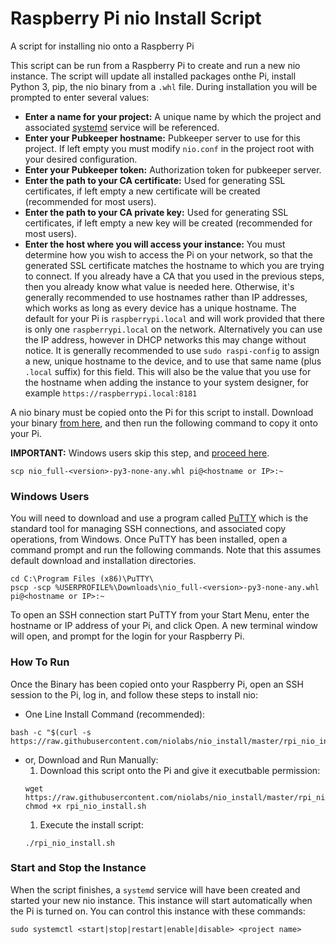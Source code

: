 # Raspberry Pi nio Install Script
A script for installing nio onto a Raspberry Pi

This script can be run from a Raspberry Pi to create and run a new nio instance. The script will update all installed packages onthe Pi, install Python 3, pip, the nio binary from a `.whl` file. During installation you will be prompted to enter several values:

* **Enter a name for your project:** A unique name by which the project and associated [systemd](https://manpages.debian.org/stretch/systemd/systemd.service.5.en.html) service will be referenced.
* **Enter your Pubkeeper hostname:** Pubkeeper server to use for this project. If left empty you must modify `nio.conf` in the project root with your desired configuration.
* **Enter your Pubkeeper token:** Authorization token for pubkeeper server.
* **Enter the path to your CA certificate:** Used for generating SSL certificates, if left empty a new certificate will be created (recommended for most users).
* **Enter the path to your CA private key:** Used for generating SSL certificates, if left empty a new key will be created (recommended for most users).
* **Enter the host where you will access your instance:** You must determine how you wish to access the Pi on your network, so that the generated SSL certificate matches the hostname to which you are trying to connect. If you already have a CA that you used in the previous steps, then you already know what value is needed here. Otherwise, it's generally recommended to use hostnames rather than IP addresses, which works as long as every device has a unique hostname. The default for your Pi is `raspberrypi.local` and will work provided that there is only one `raspberrypi.local` on the network. Alternatively you can use the IP address, however in DHCP networks this may change without notice. It is generally recommended to use `sudo raspi-config` to assign a new, unique hostname to the device, and to use that same name (plus `.local` suffix) for this field. This will also be the value that you use for the hostname when adding the instance to your system designer, for example `https://raspberrypi.local:8181`

A nio binary must be copied onto the Pi for this script to install. Download your binary [from here](https://account.n.io/binaries/download), and then run the following command to copy it onto your Pi.

**IMPORTANT:** Windows users skip this step, and [proceed here](#windows).
```
scp nio_full-<version>-py3-none-any.whl pi@<hostname or IP>:~
```

### <a name="windows"></a>Windows Users
You will need to download and use a program called [PuTTY](https://www.putty.org/) which is the standard tool for managing SSH connections, and associated copy operations, from Windows. Once PuTTY has been installed, open a command prompt and run the following commands. Note that this assumes default download and installation directories.
```
cd C:\Program Files (x86)\PuTTY\
pscp -scp %USERPROFILE%\Downloads\nio_full-<version>-py3-none-any.whl pi@<hostname or IP>:~
```

To open an SSH connection start PuTTY from your Start Menu, enter the hostname or IP address of your Pi, and click Open. A new terminal window will open, and prompt for the login for your Raspberry Pi.

### How To Run
Once the Binary has been copied onto your Raspberry Pi, open an SSH session to the Pi, log in, and follow these steps to install nio:
* One Line Install Command (recommended):
```
bash -c "$(curl -s https://raw.githubusercontent.com/niolabs/nio_install/master/rpi_nio_install.sh)"
```
* or, Download and Run Manually:
  1. Download this script onto the Pi and give it executbable permission:
  ```
  wget https://raw.githubusercontent.com/niolabs/nio_install/master/rpi_nio_install.sh
  chmod +x rpi_nio_install.sh
  ```
  1. Execute the install script:
  ```
  ./rpi_nio_install.sh
  ```

### Start and Stop the Instance
When the script finishes, a `systemd` service will have been created and started your new nio instance. This instance will start automatically when the Pi is turned on. You can control this instance with these commands:
```
sudo systemctl <start|stop|restart|enable|disable> <project name>
```

